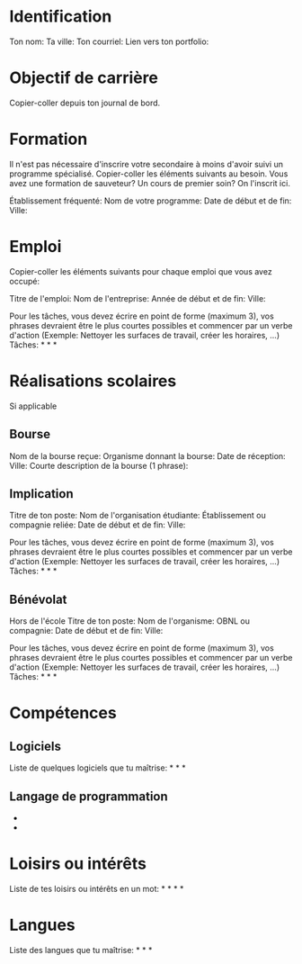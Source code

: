 # Identification
Ton nom: 
Ta ville: 
Ton courriel: 
Lien vers ton portfolio: 

# Objectif de carrière
Copier-coller depuis ton journal de bord. 


# Formation
Il n'est pas nécessaire d'inscrire votre secondaire à moins d'avoir suivi un programme spécialisé. Copier-coller les éléments suivants au besoin. Vous avez une formation de sauveteur? Un cours de premier soin? On l'inscrit ici. 

Établissement fréquenté: 
Nom de votre programme: 
Date de début et de fin: 
Ville: 

# Emploi
Copier-coller les éléments suivants pour chaque emploi que vous avez occupé: 

Titre de l'emploi: 
Nom de l'entreprise: 
Année de début et de fin: 
Ville: 

Pour les tâches, vous devez écrire en point de forme (maximum 3), vos phrases devraient être le plus courtes possibles et commencer par un verbe d'action (Exemple: Nettoyer les surfaces de travail, créer les horaires, ...)
Tâches: 
* 
* 
* 


# Réalisations scolaires
Si applicable

## Bourse
Nom de la bourse reçue: 
Organisme donnant la bourse: 
Date de réception: 
Ville: 
Courte description de la bourse (1 phrase): 

## Implication
Titre de ton poste: 
Nom de l'organisation étudiante: 
Établissement ou compagnie reliée: 
Date de début et de fin: 
Ville: 

Pour les tâches, vous devez écrire en point de forme (maximum 3), vos phrases devraient être le plus courtes possibles et commencer par un verbe d'action (Exemple: Nettoyer les surfaces de travail, créer les horaires, ...)
Tâches: 
* 
* 
* 

## Bénévolat
Hors de l'école
Titre de ton poste: 
Nom de l'organisme: 
OBNL ou compagnie: 
Date de début et de fin: 
Ville: 

Pour les tâches, vous devez écrire en point de forme (maximum 3), vos phrases devraient être le plus courtes possibles et commencer par un verbe d'action (Exemple: Nettoyer les surfaces de travail, créer les horaires, ...)
Tâches: 
* 
* 
* 


# Compétences

## Logiciels
Liste de quelques logiciels que tu maîtrise: 
* 
* 
* 

## Langage de programmation
*
*


# Loisirs ou intérêts
Liste de tes loisirs ou intérêts en un mot: 
*
*
* 
* 

# Langues
Liste des langues que tu maîtrise: 
* 
* 
* 





